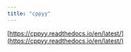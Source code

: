 ```yaml
---
title: "cppyy"
---
```


[https://cppyy.readthedocs.io/en/latest/](https://cppyy.readthedocs.io/en/latest/)
